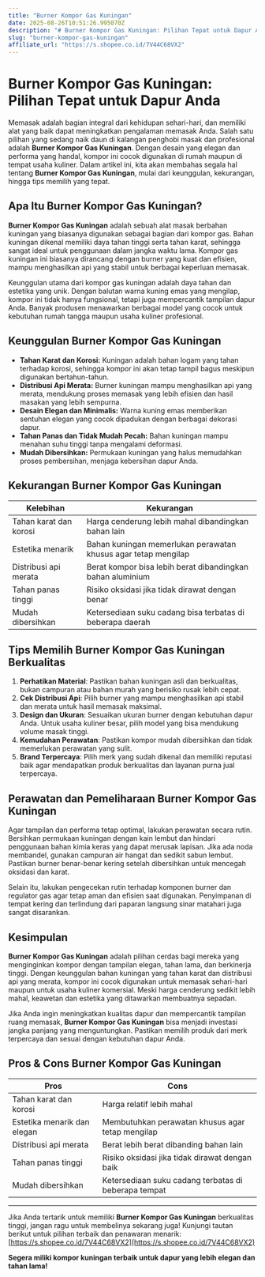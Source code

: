 ```yaml
---
title: "Burner Kompor Gas Kuningan"
date: 2025-08-26T10:51:26.995070Z
description: "# Burner Kompor Gas Kuningan: Pilihan Tepat untuk Dapur Anda..."
slug: "burner-kompor-gas-kuningan"
affiliate_url: "https://s.shopee.co.id/7V44C68VX2"
---
```

# Burner Kompor Gas Kuningan: Pilihan Tepat untuk Dapur Anda

Memasak adalah bagian integral dari kehidupan sehari-hari, dan memiliki alat yang baik dapat meningkatkan pengalaman memasak Anda. Salah satu pilihan yang sedang naik daun di kalangan penghobi masak dan profesional adalah **Burner Kompor Gas Kuningan**. Dengan desain yang elegan dan performa yang handal, kompor ini cocok digunakan di rumah maupun di tempat usaha kuliner. Dalam artikel ini, kita akan membahas segala hal tentang **Burner Kompor Gas Kuningan**, mulai dari keunggulan, kekurangan, hingga tips memilih yang tepat.

## Apa Itu Burner Kompor Gas Kuningan?

**Burner Kompor Gas Kuningan** adalah sebuah alat masak berbahan kuningan yang biasanya digunakan sebagai bagian dari kompor gas. Bahan kuningan dikenal memiliki daya tahan tinggi serta tahan karat, sehingga sangat ideal untuk penggunaan dalam jangka waktu lama. Kompor gas kuningan ini biasanya dirancang dengan burner yang kuat dan efisien, mampu menghasilkan api yang stabil untuk berbagai keperluan memasak.

Keunggulan utama dari kompor gas kuningan adalah daya tahan dan estetika yang unik. Dengan balutan warna kuning emas yang mengilap, kompor ini tidak hanya fungsional, tetapi juga mempercantik tampilan dapur Anda. Banyak produsen menawarkan berbagai model yang cocok untuk kebutuhan rumah tangga maupun usaha kuliner profesional.

## Keunggulan Burner Kompor Gas Kuningan

- **Tahan Karat dan Korosi:** Kuningan adalah bahan logam yang tahan terhadap korosi, sehingga kompor ini akan tetap tampil bagus meskipun digunakan bertahun-tahun.
- **Distribusi Api Merata:** Burner kuningan mampu menghasilkan api yang merata, mendukung proses memasak yang lebih efisien dan hasil masakan yang lebih sempurna.
- **Desain Elegan dan Minimalis:** Warna kuning emas memberikan sentuhan elegan yang cocok dipadukan dengan berbagai dekorasi dapur.
- **Tahan Panas dan Tidak Mudah Pecah:** Bahan kuningan mampu menahan suhu tinggi tanpa mengalami deformasi.
- **Mudah Dibersihkan:** Permukaan kuningan yang halus memudahkan proses pembersihan, menjaga kebersihan dapur Anda.

## Kekurangan Burner Kompor Gas Kuningan

| Kelebihan | Kekurangan                  |
|------------|------------------------------|
| Tahan karat dan korosi | Harga cenderung lebih mahal dibandingkan bahan lain |
| Estetika menarik | Bahan kuningan memerlukan perawatan khusus agar tetap mengilap |
| Distribusi api merata | Berat kompor bisa lebih berat dibandingkan bahan aluminium |
| Tahan panas tinggi | Risiko oksidasi jika tidak dirawat dengan benar |
| Mudah dibersihkan | Ketersediaan suku cadang bisa terbatas di beberapa daerah |

## Tips Memilih Burner Kompor Gas Kuningan Berkualitas

1. **Perhatikan Material**: Pastikan bahan kuningan asli dan berkualitas, bukan campuran atau bahan murah yang berisiko rusak lebih cepat.
2. **Cek Distribusi Api**: Pilih burner yang mampu menghasilkan api stabil dan merata untuk hasil memasak maksimal.
3. **Design dan Ukuran**: Sesuaikan ukuran burner dengan kebutuhan dapur Anda. Untuk usaha kuliner besar, pilih model yang bisa mendukung volume masak tinggi.
4. **Kemudahan Perawatan**: Pastikan kompor mudah dibersihkan dan tidak memerlukan perawatan yang sulit.
5. **Brand Terpercaya**: Pilih merk yang sudah dikenal dan memiliki reputasi baik agar mendapatkan produk berkualitas dan layanan purna jual terpercaya.

## Perawatan dan Pemeliharaan Burner Kompor Gas Kuningan

Agar tampilan dan performa tetap optimal, lakukan perawatan secara rutin. Bersihkan permukaan kuningan dengan kain lembut dan hindari penggunaan bahan kimia keras yang dapat merusak lapisan. Jika ada noda membandel, gunakan campuran air hangat dan sedikit sabun lembut. Pastikan burner benar-benar kering setelah dibersihkan untuk mencegah oksidasi dan karat.

Selain itu, lakukan pengecekan rutin terhadap komponen burner dan regulator gas agar tetap aman dan efisien saat digunakan. Penyimpanan di tempat kering dan terlindung dari paparan langsung sinar matahari juga sangat disarankan.

## Kesimpulan

**Burner Kompor Gas Kuningan** adalah pilihan cerdas bagi mereka yang menginginkan kompor dengan tampilan elegan, tahan lama, dan berkinerja tinggi. Dengan keunggulan bahan kuningan yang tahan karat dan distribusi api yang merata, kompor ini cocok digunakan untuk memasak sehari-hari maupun untuk usaha kuliner komersial. Meski harga cenderung sedikit lebih mahal, keawetan dan estetika yang ditawarkan membuatnya sepadan.

Jika Anda ingin meningkatkan kualitas dapur dan mempercantik tampilan ruang memasak, **Burner Kompor Gas Kuningan** bisa menjadi investasi jangka panjang yang menguntungkan. Pastikan memilih produk dari merk terpercaya dan sesuai dengan kebutuhan dapur Anda.

## Pros & Cons Burner Kompor Gas Kuningan

| **Pros** | **Cons** |
|-------------------------|---------------------------|
| Tahan karat dan korosi | Harga relatif lebih mahal |
| Estetika menarik dan elegan | Membutuhkan perawatan khusus agar tetap mengilap |
| Distribusi api merata | Berat lebih berat dibanding bahan lain |
| Tahan panas tinggi | Risiko oksidasi jika tidak dirawat dengan baik |
| Mudah dibersihkan | Ketersediaan suku cadang terbatas di beberapa tempat |

---

Jika Anda tertarik untuk memiliki **Burner Kompor Gas Kuningan** berkualitas tinggi, jangan ragu untuk membelinya sekarang juga! Kunjungi tautan berikut untuk pilihan terbaik dan penawaran menarik: [https://s.shopee.co.id/7V44C68VX2](https://s.shopee.co.id/7V44C68VX2)

**Segera miliki kompor kuningan terbaik untuk dapur yang lebih elegan dan tahan lama!**